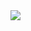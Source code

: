 <img src="https://github.com/Umersaeed81/linkedin/blob/main/TT8.png)https://github.com/Umersaeed81/linkedin/blob/main/TT8.png" align="center"/>
